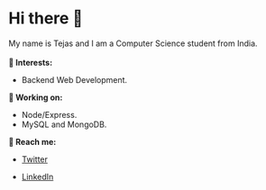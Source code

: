  <h1>Hi there 👋</h1>
 My name is Tejas and I am a Computer Science student from India.
 <br><br>
 <strong>🌱 Interests:</strong>
 
 - Backend Web Development.
 
<strong>📌 Working on:</strong>
- Node/Express.
- MySQL and MongoDB.

<strong>📡 Reach me:</strong>

- [Twitter](https://twitter.com/justttejas)
    
- [LinkedIn](https://www.linkedin.com/in/tejas-p-49218722a/)

<!---
Justtejas/Justtejas is a ✨ special ✨ repository because its `README.md` (this file) appears on your GitHub profile.
You can click the Preview link to take a look at your changes.
--->
